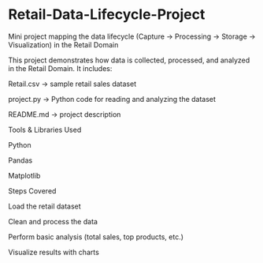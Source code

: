 # Retail-Data-Lifecycle-Project
Mini project mapping the data lifecycle (Capture → Processing → Storage → Visualization) in the Retail Domain

This project demonstrates how data is collected, processed, and analyzed in the Retail Domain.
It includes:

Retail.csv → sample retail sales dataset

project.py → Python code for reading and analyzing the dataset

README.md → project description

Tools & Libraries Used

Python

Pandas

Matplotlib

Steps Covered

Load the retail dataset

Clean and process the data

Perform basic analysis (total sales, top products, etc.)

Visualize results with charts
